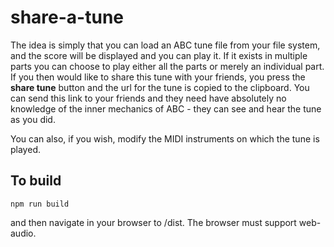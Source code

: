 # share-a-tune

The idea is simply that you can load an ABC tune file from your file system, and the score will be displayed and you can play it.  If it exists in multiple parts you can choose to play either all the parts or merely an individual part.  If you then would like to share this tune with your friends, you press the __share tune__ button and the url for the tune is copied to the clipboard.  You can send this link to your friends and they need have absolutely no knowledge of the inner mechanics of ABC - they can see and hear the tune as you did.

You can also, if you wish, modify the MIDI instruments on which the tune is played.


To build
--------

    npm run build

and then navigate in your browser to /dist.  The browser must support web-audio.